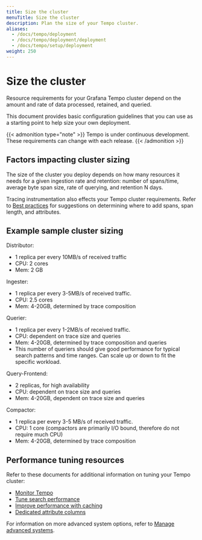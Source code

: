 ```yaml
---
title: Size the cluster
menuTitle: Size the cluster
description: Plan the size of your Tempo cluster.
aliases:
  - /docs/tempo/deployment
  - /docs/tempo/deployment/deployment
  - /docs/tempo/setup/deployment
weight: 250
---
```


# Size the cluster

Resource requirements for your Grafana Tempo cluster depend on the amount and rate of data processed, retained, and queried. 

This document provides basic configuration guidelines that you can use as a starting point to help size your own deployment.

{{< admonition type="note" >}}
Tempo is under continuous development. These requirements can change with each release.
{{< /admonition >}}

## Factors impacting cluster sizing

The size of the cluster you deploy depends on how many resources it needs for a given ingestion rate and retention: number of spans/time, average byte span size, rate of querying, and retention N days.

Tracing instrumentation also effects your Tempo cluster requirements.
Refer to [Best practices](https://grafana.com/docs/tempo/<TEMPO_VERSION>/getting-started/best-practices/) for suggestions on determining where to add spans, span length, and attributes.

## Example sample cluster sizing

Distributor:

* 1 replica per every 10MB/s of received traffic
* CPU: 2 cores
* Mem: 2 GB

Ingester:

* 1 replica per every 3-5MB/s of received traffic.
* CPU: 2.5 cores
* Mem: 4-20GB, determined by trace composition

Querier:

* 1 replica per every 1-2MB/s of received traffic.
* CPU: dependent on trace size and queries
* Mem: 4-20GB, determined by trace composition and queries
* This number of queriers should give good performance for typical search patterns and time ranges. Can scale up or down to fit the specific workload.

Query-Frontend:

* 2 replicas, for high availability
* CPU: dependent on trace size and queries
* Mem: 4-20GB, dependent on trace size and queries

Compactor:

* 1 replica per every 3-5 MB/s of received traffic.
* CPU: 1 core (compactors are primarily I/O bound, therefore do not require much CPU)
* Mem: 4-20GB, determined by trace composition

## Performance tuning resources

Refer to these documents for additional information on tuning your Tempo cluster:

* [Monitor Tempo](https://grafana.com/docs/tempo/<TEMPO_VERSION>/operations/monitor/)
* [Tune search performance](https://grafana.com/docs/tempo/<TEMPO_VERSION>/operations/backend_search/)
* [Improve performance with caching](https://grafana.com/docs/tempo/<TEMPO_VERSION>/operations/caching/)
* [Dedicated attribute columns](https://grafana.com/docs/tempo/<TEMPO_VERSION>/operations/dedicated_columns/)

For information on more advanced system options, refer to [Manage advanced systems](https://grafana.com/docs/tempo/<TEMPO_VERSION>/operations/manage-advanced-systems/).
